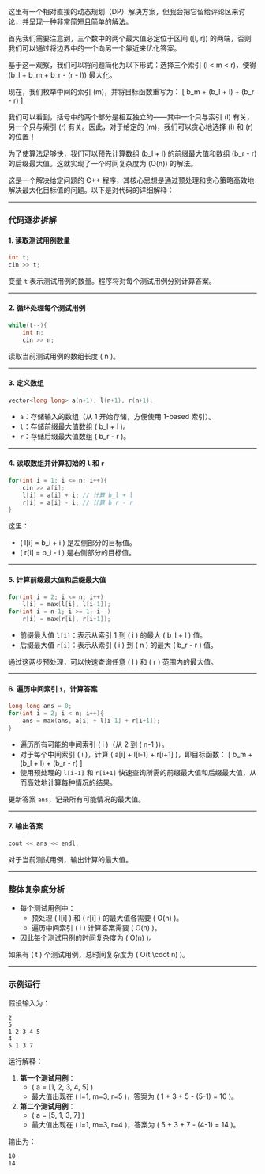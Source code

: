 这里有一个相对直接的动态规划（DP）解决方案，但我会把它留给评论区来讨论，并呈现一种非常简短且简单的解法。

首先我们需要注意到，三个数中的两个最大值必定位于区间 \([l, r]\) 的两端，否则我们可以通过将边界中的一个向另一个靠近来优化答案。

基于这一观察，我们可以将问题简化为以下形式：选择三个索引 \(l < m < r\)，使得 \(b_l + b_m + b_r - (r - l)\) 最大化。

现在，我们枚举中间的索引 \(m\)，并将目标函数重写为：
\[ b_m + (b_l + l) + (b_r - r) \]

我们可以看到，括号中的两个部分是相互独立的——其中一个只与索引 \(l\) 有关，另一个只与索引 \(r\) 有关。因此，对于给定的 \(m\)，我们可以贪心地选择 \(l\) 和 \(r\) 的位置！

为了使算法足够快，我们可以预先计算数组 \(b_l + l\) 的前缀最大值和数组 \(b_r - r\) 的后缀最大值。这就实现了一个时间复杂度为 \(O(n)\) 的解法。

这是一个解决给定问题的 C++ 程序，其核心思想是通过预处理和贪心策略高效地解决最大化目标值的问题。以下是对代码的详细解释：

---

### **代码逐步拆解**

#### 1. 读取测试用例数量
```cpp
int t;
cin >> t;
```
变量 `t` 表示测试用例的数量。程序将对每个测试用例分别计算答案。

---

#### 2. 循环处理每个测试用例
```cpp
while(t--){
    int n;
    cin >> n;
```
读取当前测试用例的数组长度 \( n \)。

---

#### 3. 定义数组
```cpp
vector<long long> a(n+1), l(n+1), r(n+1);
```
- `a`：存储输入的数组（从 1 开始存储，方便使用 1-based 索引）。
- `l`：存储前缀最大值数组 \( b_l + l \)。
- `r`：存储后缀最大值数组 \( b_r - r \)。

---

#### 4. 读取数组并计算初始的 `l` 和 `r`
```cpp
for(int i = 1; i <= n; i++){
    cin >> a[i];
    l[i] = a[i] + i; // 计算 b_l + l
    r[i] = a[i] - i; // 计算 b_r - r
}
```
这里：
- \( l[i] = b_i + i \) 是左侧部分的目标值。
- \( r[i] = b_i - i \) 是右侧部分的目标值。

---

#### 5. 计算前缀最大值和后缀最大值
```cpp
for(int i = 2; i <= n; i++) 
    l[i] = max(l[i], l[i-1]);
for(int i = n-1; i >= 1; i--) 
    r[i] = max(r[i], r[i+1]);
```
- 前缀最大值 `l[i]`：表示从索引 1 到 \( i \) 的最大 \( b_l + l \) 值。
- 后缀最大值 `r[i]`：表示从索引 \( i \) 到 \( n \) 的最大 \( b_r - r \) 值。

通过这两步预处理，可以快速查询任意 \( l \) 和 \( r \) 范围内的最大值。

---

#### 6. 遍历中间索引 `i`，计算答案
```cpp
long long ans = 0;
for(int i = 2; i < n; i++){
    ans = max(ans, a[i] + l[i-1] + r[i+1]);
}
```
- 遍历所有可能的中间索引 \( i \)（从 2 到 \( n-1 \)）。
- 对于每个中间索引 \( i \)，计算 \( a[i] + l[i-1] + r[i+1] \)，即目标函数：
  \[
  b_m + (b_l + l) + (b_r - r)
  \]
- 使用预处理的 `l[i-1]` 和 `r[i+1]` 快速查询所需的前缀最大值和后缀最大值，从而高效地计算每种情况的结果。

更新答案 `ans`，记录所有可能情况的最大值。

---

#### 7. 输出答案
```cpp
cout << ans << endl;
```
对于当前测试用例，输出计算的最大值。

---

### **整体复杂度分析**
- 每个测试用例中：
  - 预处理 \( l[i] \) 和 \( r[i] \) 的最大值各需要 \( O(n) \)。
  - 遍历中间索引 \( i \) 计算答案需要 \( O(n) \)。
- 因此每个测试用例的时间复杂度为 \( O(n) \)。

如果有 \( t \) 个测试用例，总时间复杂度为 \( O(t \cdot n) \)。

---

### **示例运行**
假设输入为：
```
2
5
1 2 3 4 5
4
5 1 3 7
```

运行解释：
1. **第一个测试用例**：
   - \( a = [1, 2, 3, 4, 5] \)
   - 最大值出现在 \( l=1, m=3, r=5 \)，答案为 \( 1 + 3 + 5 - (5-1) = 10 \)。
2. **第二个测试用例**：
   - \( a = [5, 1, 3, 7] \)
   - 最大值出现在 \( l=1, m=3, r=4 \)，答案为 \( 5 + 3 + 7 - (4-1) = 14 \)。

输出为：
```
10
14
```